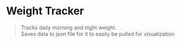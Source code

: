 # Weight Tracker

> Tracks daily morning and night weight.\
> Saves data to json file for it to easily be pulled for visualization
